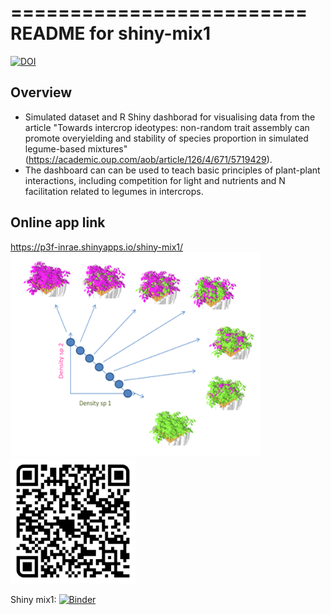 
=========================
README for shiny-mix1
=========================
[![DOI](https://zenodo.org/badge/223148621.svg)](https://doi.org/10.57745/GOKEQT)

## Overview

- Simulated dataset and R Shiny dashborad for visualising data from the article "Towards intercrop ideotypes: non-random trait assembly can promote overyielding and stability of species proportion in simulated legume-based mixtures" (https://academic.oup.com/aob/article/126/4/671/5719429). 
- The dashboard can can be used to teach basic principles of plant-plant interactions, including competition for light and nutrients and N facilitation related to legumes in intercrops.

## Online app link

https://p3f-inrae.shinyapps.io/shiny-mix1/
<img src="https://github.com/glouarn/ShinyApp-binder/blob/master/shiny-mix1/www/img-mix1.png" alt="QR code" width="400">
<img src="https://github.com/glouarn/ShinyApp-binder/blob/master/shiny-mix1/www/qr-code-binder-mix1.png" alt="QR code" width="200">

Shiny mix1: [![Binder](http://mybinder.org/badge_logo.svg)](https://mybinder.org/v2/gh/glouarn/ShinyApp-binder/master?urlpath=shiny/shiny-mix1/)



